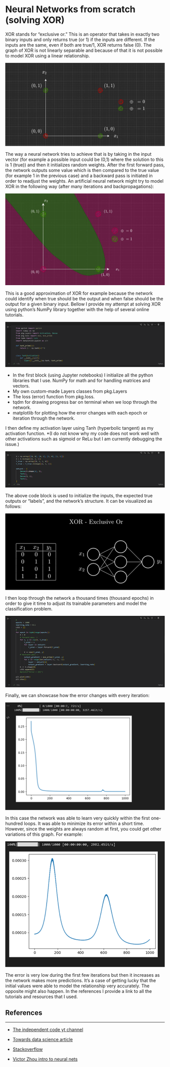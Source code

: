 # Neural Networks from scratch (solving XOR)

XOR stands for “exclusive or.” This is an operator that takes in exactly two binary inputs and only returns true (or 1) if the inputs are different. If the inputs are the same, even if both are true/1, XOR returns false (0). The graph of XOR is not linearly separable and because of that it is not possible to model XOR using a linear relationship.

![XOR](/imgs/xor.webp)

The way a neural network tries to achieve that is by taking in the input vector (for example a possible input could be (0,1) where the solution to this is 1 (true)) and then it initializes random weights. After the first forward pass, the network outputs some value which is then compared to the true value (for example 1 in the previous case) and a backward pass is initiated in order to readjust the weights. An artificial neural network might try to model XOR in the following way (after many iterations and backpropagations):

![modelling xor](/imgs/xor_sol.webp)

This is a good approximation of XOR for example because the network could identify when true should be the output and when false should be the output for a given binary input. Bellow I provide my attempt at solving XOR using python’s NumPy library together with the help of several online tutorials.

![jupyter notebooks solution to xor](/imgs/1.png)

- In the first block (using Jupyter notebooks) I initialize all the python libraries that I use. NumPy for math and for handling matrices and vectors.
- My own custom-made Layers classes from pkg.Layers
- The loss (error) function from pkg.loss.
- tqdm for drawing progress bar on terminal when we loop through the network.
- matplotlib for plotting how the error changes with each epoch or iteration through the network.

I then define my activation layer using Tanh (hyperbolic tangent) as my activation function. \*(I do not know why my code does not work well with other activations such as sigmoid or ReLu but I am currently debugging the issue.)

![initializing network, inputs, and true corresponding outputs](/imgs/2.png)

The above code block is used to initialize the inputs, the expected true outputs or “labels”, and the network’s structure. It can be visualized as follows:

![visualizing code block above](/imgs/2.5.png)

I then loop through the network a thousand times (thousand epochs) in order to give it time to adjust its trainable parameters and model the classification problem.

![looping through network](/imgs/3.png)

Finally, we can showcase how the error changes with every iteration:

![loss versus epochs/time/iterations](/imgs/4.png)

In this case the network was able to learn very quickly within the first one-hundred loops. It was able to minimize its error within a short time. However, since the weights are always random at first, you could get other variations of this graph. For example:

![variations of graph](/imgs/5.png)

The error is very low during the first few iterations but then it increases as the network makes more predictions. It’s a case of getting lucky that the initial values were able to model the relationship very accurately. The opposite might also happen. In the references I provide a link to all the tutorials and resources that I used.

## References

---

- [The independent code yt channel](https://www.youtube.com/watch?v=pauPCy_s0Ok)

- [Towards data science article](https://towardsdatascience.com/how-neural-networks-solve-the-xor-problem-59763136bdd7)

- [Stackoverflow](https://stackoverflow.com/questions/2480650/what-is-the-role-of-the-bias-in-neural-networks)

- [Victor Zhou intro to neural nets](https://victorzhou.com/blog/intro-to-neural-networks/)
